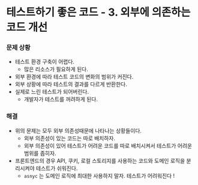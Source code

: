 # 테스트하기 좋은 코드 - 3. 외부에 의존하는 코드 개선

### 문제 상황

- 테스트 환경 구축이 어렵다.
    - 많은 리소스가 필요하게 된다.
- 외부 환경에 따라 테스트 코드의 변화의 범위가 커진다.
- 외부 상황에 따라 테스트의 결과를 다르게 반환한다.
- 실제로 느린 테스트가 되어버린다.
    - 개발자가 테스트를 꺼려하게 된다.

### 해결

- 위의 문제는 모두 외부 의존성때문에 나타나는 상황들이다.
    - 외부 의존성이 있는 코드는 따로 배치하자.
    - 외부 의존성이 있어 테스트가 어려운 코드를 따로 배치시켜서 테스트가 어려운 범위를 좁히자.
- 프론트엔드의 경우 API, 쿠키, 로컬 스토리지를 사용하는 코드와 도메인 로직을 분리시켜야 테스트가 쉬워진다.
    - `asnyc` 는 도메인 로직에 최대한 사용하지 말자. 테스트가 어려워진다 !
